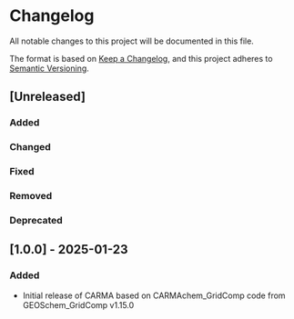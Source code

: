 # Changelog

All notable changes to this project will be documented in this file.

The format is based on [Keep a Changelog](https://keepachangelog.com/en/1.0.0/),
and this project adheres to [Semantic Versioning](https://semver.org/spec/v2.0.0.html).

## [Unreleased]

### Added

### Changed

### Fixed

### Removed

### Deprecated

## [1.0.0] - 2025-01-23

### Added

- Initial release of CARMA based on CARMAchem_GridComp code from GEOSchem_GridComp v1.15.0
